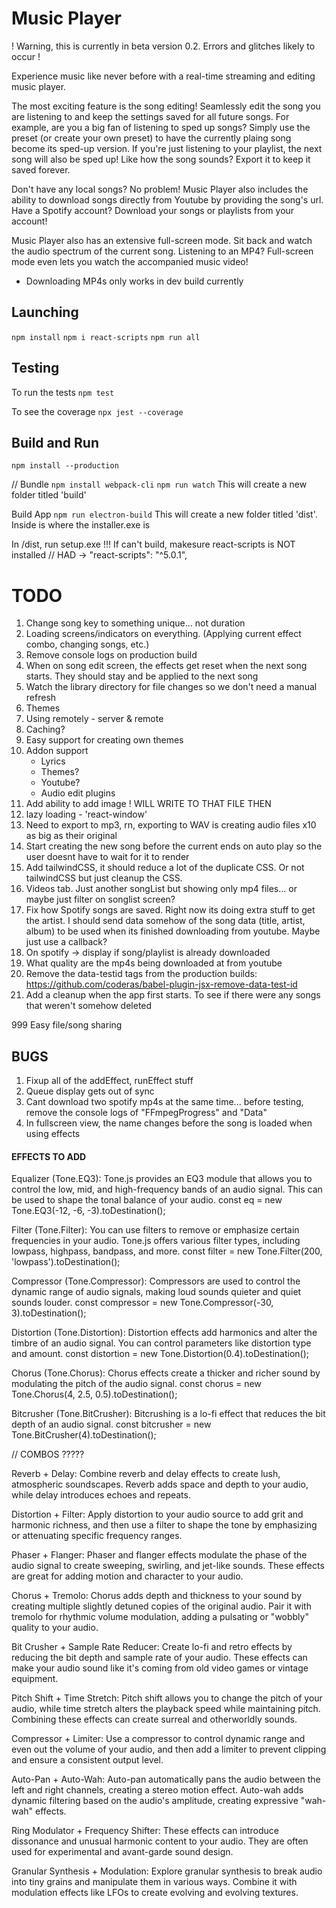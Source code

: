 # Music Player

! Warning, this is currently in beta version 0.2. Errors and glitches likely to occur !

Experience music like never before with a real-time streaming and editing music player.

The most exciting feature is the song editing! Seamlessly edit the song you are listening to and keep the settings saved for all future songs. For example, are you a big fan of listening to sped up songs? Simply use the preset (or create your own preset) to have the currently plaing song become its sped-up version. If you're just listening to your playlist, the next song will also be sped up! Like how the song sounds? Export it to keep it saved forever.

Don't have any local songs? No problem! Music Player also includes the ability to download songs directly from Youtube by providing the song's url.
<br>Have a Spotify account? Download your songs or playlists from your account!

Music Player also has an extensive full-screen mode. Sit back and watch the audio spectrum of the current song. Listening to an MP4? Full-screen mode even lets you watch the accompanied music video!

- Downloading MP4s only works in dev build currently

## Launching

`npm install`
`npm i react-scripts`
`npm run all`

## Testing

To run the tests
`npm test`

To see the coverage
`npx jest --coverage`

## Build and Run

`npm install --production`

// Bundle
`npm install webpack-cli`
`npm run watch`
This will create a new folder titled 'build'

Build App
`npm run electron-build`
This will create a new folder titled 'dist'. Inside is where the installer.exe is

In /dist, run setup.exe
!!! If can't build, makesure react-scripts is NOT installed
// HAD -> "react-scripts": "^5.0.1",

# TODO

1. Change song key to something unique... not duration
2. Loading screens/indicators on everything. (Applying current effect combo, changing songs, etc.)
3. Remove console logs on production build
4. When on song edit screen, the effects get reset when the next song starts. They should stay and be applied to the next song
5. Watch the library directory for file changes so we don't need a manual refresh
6. Themes
7. Using remotely - server & remote
8. Caching?
9. Easy support for creating own themes
10. Addon support
    - Lyrics
    - Themes?
    - Youtube?
    - Audio edit plugins
11. Add ability to add image ! WILL WRITE TO THAT FILE THEN
12. lazy loading - 'react-window'
13. Need to export to mp3, rn, exporting to WAV is creating audio files x10 as big as their original
14. Start creating the new song before the current ends on auto play so the user doesnt have to wait for it to render
15. Add tailwindCSS, it should reduce a lot of the duplicate CSS. Or not tailwindCSS but just cleanup the CSS.
16. Videos tab. Just another songList but showing only mp4 files... or maybe just filter on songlist screen?
17. Fix how Spotify songs are saved. Right now its doing extra stuff to get the artist. I should send data somehow of the song data (title, artist, album) to be used when its finished downloading from youtube. Maybe just use a callback?
18. On spotify -> display if song/playlist is already downloaded
19. What quality are the mp4s being downloaded at from youtube
20. Remove the data-testid tags from the production builds: https://github.com/coderas/babel-plugin-jsx-remove-data-test-id
21. Add a cleanup when the app first starts. To see if there were any songs that weren't somehow deleted

999 Easy file/song sharing

## BUGS

1. Fixup all of the addEffect, runEffect stuff
2. Queue display gets out of sync
3. Cant download two spotify mp4s at the same time... before testing, remove the console logs of "FFmpegProgress" and "Data"
4. In fullscreen view, the name changes before the song is loaded when using effects

#### EFFECTS TO ADD

Equalizer (Tone.EQ3): Tone.js provides an EQ3 module that allows you to control the low, mid, and high-frequency bands of an audio signal. This can be used to shape the tonal balance of your audio.
const eq = new Tone.EQ3(-12, -6, -3).toDestination();

Filter (Tone.Filter): You can use filters to remove or emphasize certain frequencies in your audio. Tone.js offers various filter types, including lowpass, highpass, bandpass, and more.
const filter = new Tone.Filter(200, 'lowpass').toDestination();

Compressor (Tone.Compressor): Compressors are used to control the dynamic range of audio signals, making loud sounds quieter and quiet sounds louder.
const compressor = new Tone.Compressor(-30, 3).toDestination();

Distortion (Tone.Distortion): Distortion effects add harmonics and alter the timbre of an audio signal. You can control parameters like distortion type and amount.
const distortion = new Tone.Distortion(0.4).toDestination();

Chorus (Tone.Chorus): Chorus effects create a thicker and richer sound by modulating the pitch of the audio signal.
const chorus = new Tone.Chorus(4, 2.5, 0.5).toDestination();

Bitcrusher (Tone.BitCrusher): Bitcrushing is a lo-fi effect that reduces the bit depth of an audio signal.
const bitcrusher = new Tone.BitCrusher(4).toDestination();

// COMBOS ?????

Reverb + Delay: Combine reverb and delay effects to create lush, atmospheric soundscapes. Reverb adds space and depth to your audio, while delay introduces echoes and repeats.

Distortion + Filter: Apply distortion to your audio source to add grit and harmonic richness, and then use a filter to shape the tone by emphasizing or attenuating specific frequency ranges.

Phaser + Flanger: Phaser and flanger effects modulate the phase of the audio signal to create sweeping, swirling, and jet-like sounds. These effects are great for adding motion and character to your audio.

Chorus + Tremolo: Chorus adds depth and thickness to your sound by creating multiple slightly detuned copies of the original audio. Pair it with tremolo for rhythmic volume modulation, adding a pulsating or "wobbly" quality to your audio.

Bit Crusher + Sample Rate Reducer: Create lo-fi and retro effects by reducing the bit depth and sample rate of your audio. These effects can make your audio sound like it's coming from old video games or vintage equipment.

Pitch Shift + Time Stretch: Pitch shift allows you to change the pitch of your audio, while time stretch alters the playback speed while maintaining pitch. Combining these effects can create surreal and otherworldly sounds.

Compressor + Limiter: Use a compressor to control dynamic range and even out the volume of your audio, and then add a limiter to prevent clipping and ensure a consistent output level.

Auto-Pan + Auto-Wah: Auto-pan automatically pans the audio between the left and right channels, creating a stereo motion effect. Auto-wah adds dynamic filtering based on the audio's amplitude, creating expressive "wah-wah" effects.

Ring Modulator + Frequency Shifter: These effects can introduce dissonance and unusual harmonic content to your audio. They are often used for experimental and avant-garde sound design.

Granular Synthesis + Modulation: Explore granular synthesis to break audio into tiny grains and manipulate them in various ways. Combine it with modulation effects like LFOs to create evolving and evolving textures.
